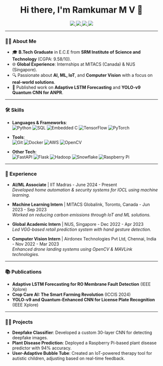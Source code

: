 <h1 align="center">Hi there, I'm Ramkumar M V 👋</h1>

<p align="center">
  <a href="https://github.com/ramkumar-mv">
    <img src="https://img.shields.io/badge/GitHub-ramkumar--mv-181717?style=for-the-badge&logo=github">
  </a>
  <a href="https://www.linkedin.com/in/ramkumar-mv/">
    <img src="https://img.shields.io/badge/LinkedIn-ramkumar--mv-blue?style=for-the-badge&logo=linkedin">
  </a>
  <a href="https://www.hackerrank.com/ramkumarmv">
    <img src="https://img.shields.io/badge/Hackerrank-ramkumarmv-2EC866?style=for-the-badge&logo=hackerrank">
  </a>
  <a href="https://ramkumar-mv.netlify.app/">
    <img src="https://img.shields.io/badge/Portfolio-ramkumar--mv-green?style=for-the-badge&logo=netlify">
  </a>
</p>

---

### 🧑‍💻 About Me

- 🎓 **B.Tech Graduate** in E.C.E from **SRM Institute of Science and Technology** (CGPA: 9.58/10).
- 🌐 **Global Experience**: Internships at MITACS (Canada) & NUS (Singapore).
- 🔍 Passionate about **AI, ML, IoT**, and **Computer Vision** with a focus on **real-world solutions**.
- 📖 Published work on **Adaptive LSTM Forecasting** and **YOLO-v9 Quantum CNN for ANPR**.

---

### 🛠️ Skills
- **Languages & Frameworks**:  
  ![Python](https://img.shields.io/badge/Python-3776AB?style=for-the-badge&logo=python&logoColor=white) 
  ![SQL](https://img.shields.io/badge/SQL-316192?style=for-the-badge&logo=postgresql&logoColor=white)
  ![Embedded C](https://img.shields.io/badge/Embedded_C-00599C?style=for-the-badge&logo=c&logoColor=white)
  ![TensorFlow](https://img.shields.io/badge/TensorFlow-FF6F00?style=for-the-badge&logo=tensorflow&logoColor=white)
  ![PyTorch](https://img.shields.io/badge/PyTorch-EE4C2C?style=for-the-badge&logo=pytorch&logoColor=white)
  
- **Tools**:  
  ![Git](https://img.shields.io/badge/Git-F05032?style=for-the-badge&logo=git&logoColor=white)
  ![Docker](https://img.shields.io/badge/Docker-2496ED?style=for-the-badge&logo=docker&logoColor=white)
  ![AWS](https://img.shields.io/badge/AWS-232F3E?style=for-the-badge&logo=amazon-aws&logoColor=white)
  ![OpenCV](https://img.shields.io/badge/OpenCV-5C3EE8?style=for-the-badge&logo=opencv&logoColor=white)
  
- **Other Tech**:  
  ![FastAPI](https://img.shields.io/badge/FastAPI-009688?style=for-the-badge&logo=fastapi&logoColor=white)
  ![Flask](https://img.shields.io/badge/Flask-000000?style=for-the-badge&logo=flask&logoColor=white)
  ![Hadoop](https://img.shields.io/badge/Hadoop-66CCFF?style=for-the-badge&logo=apache-hadoop&logoColor=white)
  ![Snowflake](https://img.shields.io/badge/Snowflake-29B6F6?style=for-the-badge&logo=snowflake&logoColor=white)
  ![Raspberry Pi](https://img.shields.io/badge/Raspberry%20Pi-A22846?style=for-the-badge&logo=raspberry-pi&logoColor=white)


---

### 🏢 Experience

- **AI/ML Associate** | IIT Madras - June 2024 - Present  
  *Developed home automation & security systems for IOCL using machine learning.*

- **Machine Learning Intern** | MITACS Globalink, Toronto, Canada - Jun 2023 - Sep 2023  
  *Worked on reducing carbon emissions through IoT and ML solutions.*

- **Global Academic Intern** | NUS, Singapore - Dec 2022 - Apr 2023  
  *Led VGG-based retail prediction system with hand gesture detection.*

- **Computer Vision Intern** | Airdonex Technologies Pvt Ltd, Chennai, India - Nov 2022 - Mar 2023  
  *Enhanced drone landing systems using OpenCV & MAVLink technologies.*

---

### 📚 Publications

- **Adaptive LSTM Forecasting for RO Membrane Fault Detection** (IEEE Xplore)
- **Crop Care AI: The Smart Farming Revolution** (ICCIS 2024)
- **YOLO-v9 and Quantum-Enhanced CNN for License Plate Recognition** (IEEE Xplore)

---

### 🧑‍🔬 Projects

- **Deepfake Classifier**: Developed a custom 30-layer CNN for detecting deepfake images.
- **Plant Disease Prediction**: Deployed a Raspberry Pi-based plant disease predictor with 94% accuracy.
- **User-Adaptive Bubble Tube**: Created an IoT-powered therapy tool for autistic children, adjusting based on real-time feedback.
